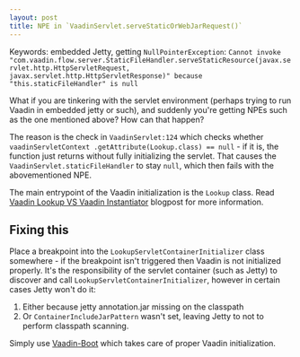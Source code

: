 ```yaml
---
layout: post
title: NPE in `VaadinServlet.serveStaticOrWebJarRequest()`
---
```


Keywords: embedded Jetty, getting `NullPointerException`:
`Cannot invoke "com.vaadin.flow.server.StaticFileHandler.serveStaticResource(javax.servlet.http.HttpServletRequest, javax.servlet.http.HttpServletResponse)" because "this.staticFileHandler" is null`

What if you are tinkering with the servlet environment (perhaps
trying to run Vaadin in embedded jetty or such),
and suddenly you're getting NPEs such as the one mentioned above?
How can that happen?

The reason is the check in `VaadinServlet:124` which checks whether `vaadinServletContext
.getAttribute(Lookup.class) == null` - if it is, the function just returns without fully initializing the servlet.
That causes the `VaadinServlet.staticFileHandler` to stay `null`, which then fails
with the abovementioned NPE.

The main entrypoint of the Vaadin initialization is the `Lookup` class. Read
[Vaadin Lookup VS Vaadin Instantiator](../vaadin-lookup-vs-instantiator/) blogpost for
more information.

## Fixing this

Place a breakpoint into the `LookupServletContainerInitializer` class somewhere - if
the breakpoint isn't triggered then Vaadin is not initialized properly. It's the responsibility
of the servlet container (such as Jetty) to discover and call `LookupServletContainerInitializer`, however
in certain cases Jetty won't do it:

1. Either because jetty annotation.jar missing on the classpath
2. Or `ContainerIncludeJarPattern` wasn't set, leaving Jetty to not to perform classpath scanning.

Simply use [Vaadin-Boot](https://github.com/mvysny/vaadin-boot) which takes care of proper Vaadin initialization.

